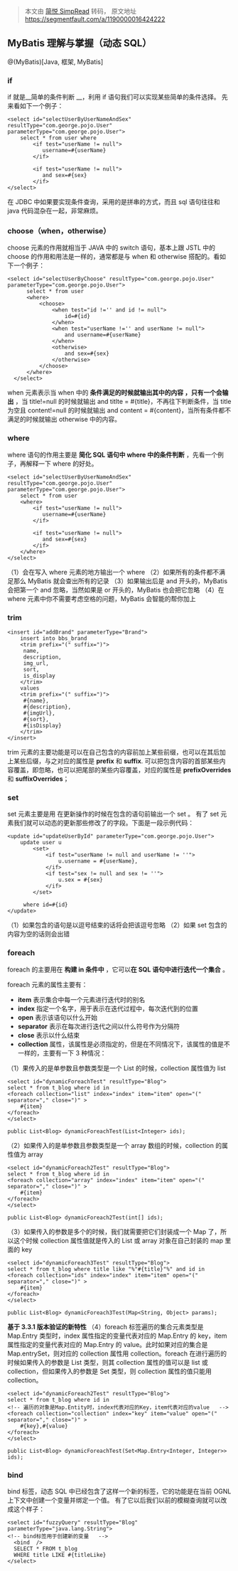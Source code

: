 > 本文由 [简悦 SimpRead](http://ksria.com/simpread/) 转码， 原文地址 https://segmentfault.com/a/1190000016424222

## MyBatis 理解与掌握（动态 SQL）

@(MyBatis)[Java, 框架, MyBatis]

### if

if 就是__简单的条件判断 __，利用 if 语句我们可以实现某些简单的条件选择。
先来看如下一个例子：

```
<select id="selectUserByUserNameAndSex" resultType="com.george.pojo.User" parameterType="com.george.pojo.User">
    select * from user where
        <if test="userName != null">
           username=#{userName}
        </if>

        <if test="userName != null">
           and sex=#{sex}
        </if>
</select>
```

在 JDBC 中如果要实现条件查询，采用的是拼串的方式，而且 sql 语句往往和 java 代码混杂在一起，非常麻烦。

### choose（when，otherwise）

choose 元素的作用就相当于 JAVA 中的 switch 语句，基本上跟 JSTL 中的 choose 的作用和用法是一样的，通常都是与 when 和 otherwise 搭配的。看如下一个例子：

```
<select id="selectUserByChoose" resultType="com.george.pojo.User" parameterType="com.george.pojo.User">
      select * from user
      <where>
          <choose>
              <when test="id !='' and id != null">
                  id=#{id}
              </when>
              <when test="userName !='' and userName != null">
                  and username=#{userName}
              </when>
              <otherwise>
                  and sex=#{sex}
              </otherwise>
          </choose>
      </where>
  </select>
```

when 元素表示当 when 中的 **条件满足的时候就输出其中的内容 ，只有一个会输出** ，当 title!=null 的时候就输出 and titlte = #{title}，不再往下判断条件，当 title 为空且 content!=null 的时候就输出 and content = #{content}，当所有条件都不满足的时候就输出 otherwise 中的内容。

### where

where 语句的作用主要是 **简化 SQL 语句中 where 中的条件判断** ，先看一个例子，再解释一下 where 的好处。

```
<select id="selectUserByUserNameAndSex" resultType="com.george.pojo.User" parameterType="com.george.pojo.User">
    select * from user
    <where>
        <if test="userName != null">
           username=#{userName}
        </if>

        <if test="userName != null">
           and sex=#{sex}
        </if>
    </where>
</select>
```

（1）会在写入 where 元素的地方输出一个 where
（2）如果所有的条件都不满足那么 MyBatis 就会查出所有的记录
（3）如果输出后是 and 开头的，MyBatis 会把第一个 and 忽略，当然如果是 or 开头的，MyBatis 也会把它忽略
（4）在 where 元素中你不需要考虑空格的问题，MyBatis 会智能的帮你加上

### trim

```
<insert id="addBrand" parameterType="Brand">
    insert into bbs_brand
    <trim prefix="(" suffix=")">
     name,
     description,
     img_url,
     sort,
     is_display
    </trim>
    values
    <trim prefix="(" suffix=")">
     #{name},
     #{description},
     #{imgUrl},
     #{sort},
     #{isDisplay}
    </trim>
</insert>
```

trim 元素的主要功能是可以在自己包含的内容前加上某些前缀，也可以在其后加上某些后缀，与之对应的属性是 **prefix** 和 **suffix**.
可以把包含内容的首部某些内容覆盖，即忽略，也可以把尾部的某些内容覆盖，对应的属性是 **prefixOverrides** 和 **suffixOverrides**；

### set

set 元素主要是用 在更新操作的时候在包含的语句前输出一个 set 。
有了 set 元素我们就可以动态的更新那些修改了的字段。下面是一段示例代码：

```
<update id="updateUserById" parameterType="com.george.pojo.User">
    update user u
        <set>
            <if test="userName != null and userName != ''">
                u.username = #{userName},
            </if>
            <if test="sex != null and sex != ''">
                u.sex = #{sex}
            </if>
        </set>

     where id=#{id}
</update>
```

（1）如果包含的语句是以逗号结束的话将会把该逗号忽略
（2）如果 set 包含的内容为空的话则会出错

### foreach

foreach 的主要用在 **构建 in 条件中** ，它可以**在 SQL 语句中进行迭代一个集合** 。

foreach 元素的属性主要有：

*   **item** 表示集合中每一个元素进行迭代时的别名
*   **index** 指定一个名字，用于表示在迭代过程中，每次迭代到的位置
*   **open** 表示该语句以什么开始
*   **separator** 表示在每次进行迭代之间以什么符号作为分隔符
*   **close** 表示以什么结束
*   **collection** 属性，该属性是必须指定的，但是在不同情况下，该属性的值是不一样的，主要有一下 3 种情况：

（1）果传入的是单参数且参数类型是一个 List 的时候，collection 属性值为 list

```
<select id="dynamicForeachTest" resultType="Blog">
select * from t_blog where id in
<foreach collection="list" index="index" item="item" open="(" separator="," close=")" >
    #{item}
</foreach>
</select>
```

```
public List<Blog> dynamicForeachTest(List<Integer> ids);
```

（2）如果传入的是单参数且参数类型是一个 array 数组的时候，collection 的属性值为 array

```
<select id="dynamicForeach2Test" resultType="Blog">
select * from t_blog where id in
<foreach collection="array" index="index" item="item" open="(" separator="," close=")" >
    #{item}
</foreach>
</select>
```

```
public List<Blog> dynamicForeach2Test(int[] ids);  
```

（3）如果传入的参数是多个的时候，我们就需要把它们封装成一个 Map 了，所以这个时候 collection 属性值就是传入的 List 或 array 对象在自己封装的 map 里面的 key

```
<select id="dynamicForeach3Test" resultType="Blog">
select * from t_blog where title like "%"#{title}"%" and id in
<foreach collection="ids" index="index" item="item" open="(" separator="," close=")" >
    #{item}
</foreach>
</select>
```

```
public List<Blog> dynamicForeach3Test(Map<String, Object> params);  
```

**基于 3.3.1 版本验证的新特性**
（4）foreach 标签遍历的集合元素类型是 Map.Entry 类型时，index 属性指定的变量代表对应的 Map.Entry 的 key，item 属性指定的变量代表对应的 Map.Entry 的 value。此时如果对应的集合是 Map.entrySet，则对应的 collection 属性用 collection。foreach 在进行遍历的时候如果传入的参数是 List 类型，则其 collection 属性的值可以是 list 或 collection，但如果传入的参数是 Set 类型，则 collection 属性的值只能用 collection。

```
<select id="dynamicForeach2Test" resultType="Blog">
select * from t_blog where id in
<!-- 遍历的对象是Map.Entity时，index代表对应的Key，item代表对应的value   -->
<foreach collection="collection" index="key" item="value" open="(" separator="," close=")" >
    #{key},#{value}
</foreach>
</select>
```

```
public List<Blog> dynamicForeachTest(Set<Map.Entry<Integer, Integer>> ids);
```

### bind

bind 标签，动态 SQL 中已经包含了这样一个新的标签，它的功能是在当前 OGNL 上下文中创建一个变量并绑定一个值。
有了它以后我们以前的模糊查询就可以改成这个样子：

```
<select id="fuzzyQuery" resultType="Blog" parameterType="java.lang.String">
<!-- bind标签用于创建新的变量   -->
  <bind  />
  SELECT * FROM t_blog
  WHERE title LIKE #{titleLike}
</select>
```